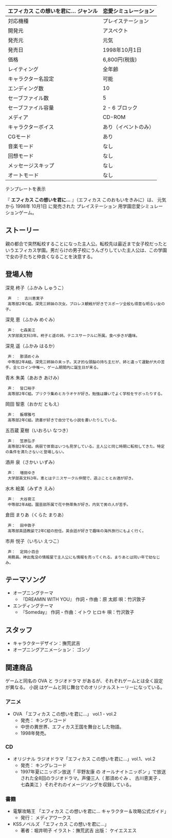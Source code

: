 エフィカス この想いを君に…  ジャンル  |  恋愛シミュレーション   
---|---  
対応機種  |  プレイステーション   
開発元  |  アスペクト   
発売元  |  元気   
発売日  |  1998年10月1日   
価格  |  6,800円(税抜)   
レイティング  |  全年齢   
キャラクター名設定  |  可能   
エンディング数  |  10   
セーブファイル数  |  5   
セーブファイル容量  |  2 - 6 ブロック   
メディア  |  CD-ROM   
キャラクターボイス  |  あり（イベントのみ）   
CGモード  |  あり   
音楽モード  |  なし   
回想モード  |  なし   
メッセージスキップ  |  なし   
オートモード  |  なし   
テンプレートを表示  
  
『 **エフィカス この想いを君に…** 』（エフィカス このおもいをきみに）は、  元気  から  1998年  10月1日  に発売された
プレイステーション  用学園恋愛シミュレーションゲーム。

##  ストーリー  

親の都合で突然転校することになった主人公。転校先は最近まで女子校だったというエフィカス学園。男だらけの男子校にうんざりしていた主人公は、この学園で女の子たちと仲良くなることを決意する。

##  登場人物  

深見 柊子（ふかみ しゅうこ）

     声  ：  古川恵実子 
     高等部2年C組。深見三姉妹の次女。プロレス観戦が好きでスポーツ全般も得意な明るい女の子。 
深見 恵（ふかみ めぐみ）

     声：  七森美江 
     大学部英文科3年。柊子と遥の姉。テニスサークルに所属。食べ歩きが趣味。 
深見 遥（ふかみ はるか）

     声：  那須めぐみ 
     中等部2年A組。深見三姉妹の末っ子。天才的な頭脳の持ち主だが、姉と違って運動が大の苦手。全ヒロイン中唯一、ゲーム期間内に誕生日が来る。 
青木 朱美（あおき あけみ）

     声：  皆口裕子 
     高等部2年C組。プリクラ集めとカラオケが好き。勉強は嫌いでよく学校をサボったりする。 
岡田 智恵（おかだ ともえ）

     声：  飯塚雅弓 
     高等部2年C組。読書が好きで自分でも小説を書いたりしている。 
五百蔵 夏樹（いおろい なつき）

     声：  笠原弘子 
     高等部2年C組。病弱で体育はいつも見学している。主人公と同じ時期に転校してきた。特定の条件を満たさないと登場しない。 
酒井 泉（さかい いずみ）

     声：  増田ゆき 
     大学部英文科3年。恵とはテニスサークル仲間で、遊ぶこととお酒が好き。 
水木 絵美（みずき えみ）

     声：  大谷育江 
     中等部2年A組。園芸部所属で花や熱帯魚が好き。内気で男の人が苦手。 
倉田 まりあ（くらた まりあ）

     声：  田中敦子 
     高等部英語教諭で2年C組の担任。英会話が好きで趣味の海外旅行にもよく行く。 
市井 悦子（いちい えつこ）

     声：  定岡小百合 
     用務員。神出鬼没の情報屋で主人公にも情報を売ってくれる。まりあとは同い年で幼なじみ。 

##  テーマソング  

  * オープニングテーマ 
    * 『DREAMIN WITH YOU』 作詞・作曲：原 太郎 唄：竹沢敦子 
  * エンディングテーマ 
    * 『Someday』 作詞・作曲：イトウ ヒロキ 唄：竹沢敦子 

##  スタッフ  

  * キャラクターデザイン：撫荒武吉 
  * オープニングアニメーション：  ゴンゾ 

##  関連商品  

ゲームと同名の  OVA  と  ラジオドラマ  があるが、それぞれゲームとは全く設定が異なる。  小説
はゲームと同じ舞台でのオリジナルストーリーになっている。

###  アニメ  

  * OVA  「エフィカス この想いを君に…」 vol.1 - vol.2 
    * 発売：  キングレコード 
    * 中世の異世界、エフィカス王国を舞台とした物語。 
    * 1998年発売。 

###  CD  

  * オリジナル ラジオドラマ「エフィカス この想いを君に…」vol.1、vol.2 
    * 発売：  キングレコード 
    * 1997年夏にニッポン放送「  平野友康  の  オールナイトニッポン  」で放送された全8回のラジオドラマ。声優三人（  那須めぐみ  、  古川恵実子  、  七森美江  ）それぞれのイメージソングを収録している。 

###  書籍  

  * 電撃攻略王 「エフィカス この想いを君に… キャラクター＆攻略公式ガイド」 
    * 発行：  メディアワークス 
  * KSSノベルズ 「エフィカス この想いを君に…」 
    * 著者：堀井明子 イラスト：撫荒武吉 出版：  ケイエスエス 

